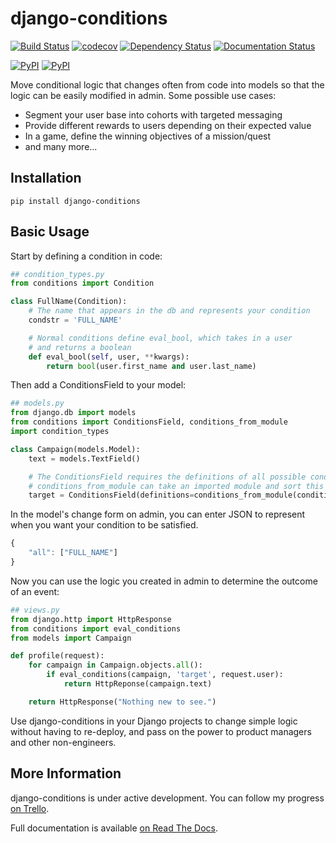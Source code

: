 # django-conditions

[![Build Status](https://travis-ci.org/RevolutionTech/django-conditions.svg?branch=master)](https://travis-ci.org/RevolutionTech/django-conditions)
[![codecov](https://codecov.io/gh/RevolutionTech/django-conditions/branch/master/graph/badge.svg)](https://codecov.io/gh/RevolutionTech/django-conditions)
[![Dependency Status](https://www.versioneye.com/user/projects/56de7e4cdf573d0048dafc52/badge.svg?style=flat)](https://www.versioneye.com/user/projects/56de7e4cdf573d0048dafc52)
[![Documentation Status](https://readthedocs.org/projects/django-conditions/badge/?version=latest)](http://django-conditions.readthedocs.org/en/latest/)

[![PyPI](https://img.shields.io/pypi/dm/django-conditions.svg)](https://pypi.python.org/pypi/django-conditions/)
[![PyPI](https://img.shields.io/pypi/v/django-conditions.svg)](https://pypi.python.org/pypi/django-conditions/)

Move conditional logic that changes often from code into models so that the logic can be easily modified in admin. Some possible use cases:
- Segment your user base into cohorts with targeted messaging
- Provide different rewards to users depending on their expected value
- In a game, define the winning objectives of a mission/quest
- and many more...

## Installation

    pip install django-conditions

## Basic Usage

Start by defining a condition in code:

```python
## condition_types.py
from conditions import Condition

class FullName(Condition):
    # The name that appears in the db and represents your condition
    condstr = 'FULL_NAME'

    # Normal conditions define eval_bool, which takes in a user
    # and returns a boolean
    def eval_bool(self, user, **kwargs):
        return bool(user.first_name and user.last_name)
```

Then add a ConditionsField to your model:

```python
## models.py
from django.db import models
from conditions import ConditionsField, conditions_from_module
import condition_types

class Campaign(models.Model):
    text = models.TextField()

    # The ConditionsField requires the definitions of all possible conditions
    # conditions_from_module can take an imported module and sort this out for you
    target = ConditionsField(definitions=conditions_from_module(condition_types))
```

In the model's change form on admin, you can enter JSON to represent when you want your condition to be satisfied.

```javascript
{
    "all": ["FULL_NAME"]
}
```

Now you can use the logic you created in admin to determine the outcome of an event:

```python
## views.py
from django.http import HttpResponse
from conditions import eval_conditions
from models import Campaign

def profile(request):
    for campaign in Campaign.objects.all():
        if eval_conditions(campaign, 'target', request.user):
            return HttpReponse(campaign.text)

    return HttpResponse("Nothing new to see.")
```

Use django-conditions in your Django projects to change simple logic without having to re-deploy, and pass on the power to product managers and other non-engineers.

## More Information

django-conditions is under active development. You can follow my progress [on Trello](https://trello.com/b/XQnzHWYZ).

Full documentation is available [on Read The Docs](http://django-conditions.readthedocs.org/).
